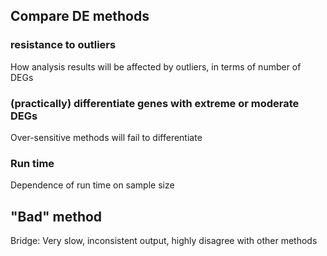 
## Compare DE methods

### resistance to outliers

How analysis results will be affected by outliers, in terms of number of DEGs

### (practically) differentiate genes with extreme or moderate DEGs

Over-sensitive methods will fail to differentiate

### Run time

Dependence of run time on sample size


## "Bad" method

Bridge: Very slow, inconsistent output, highly disagree with other methods
